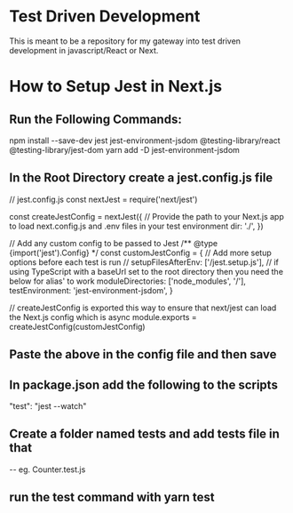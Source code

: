 
# Test Driven Development
This is meant to be a repository for my gateway into test driven development in javascript/React or Next.


# How to Setup Jest in Next.js

## Run the Following Commands: 

npm install --save-dev jest jest-environment-jsdom @testing-library/react @testing-library/jest-dom
yarn add -D jest-environment-jsdom
 
 
 
## In the Root Directory create a jest.config.js file

// jest.config.js
const nextJest = require('next/jest')

const createJestConfig = nextJest({
  // Provide the path to your Next.js app to load next.config.js and .env files in your test environment
  dir: './',
})

// Add any custom config to be passed to Jest
/** @type {import('jest').Config} */
const customJestConfig = {
  // Add more setup options before each test is run
  // setupFilesAfterEnv: ['<rootDir>/jest.setup.js'],
  // if using TypeScript with a baseUrl set to the root directory then you need the below for alias' to work
  moduleDirectories: ['node_modules', '<rootDir>/'],
  testEnvironment: 'jest-environment-jsdom',
}

// createJestConfig is exported this way to ensure that next/jest can load the Next.js config which is async
module.exports = createJestConfig(customJestConfig)



## Paste the above in the config file and then save



## In package.json add the following to the scripts

"test": "jest --watch"



## Create a folder named __tests__ and add tests file in that
-- eg. Counter.test.js


## run the test command with yarn test
